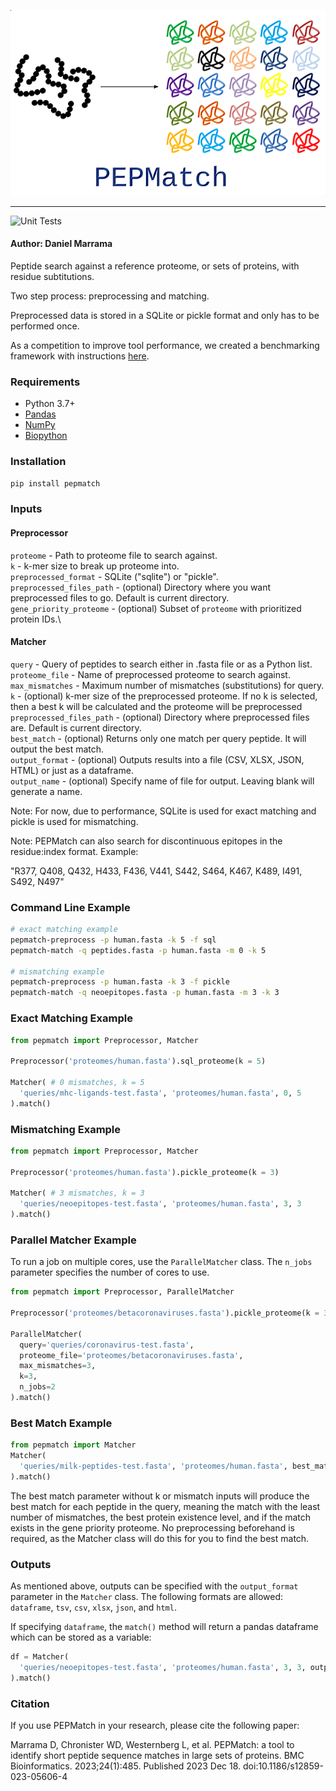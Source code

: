 <p align="center">
  <img src="docs/logo.png">
</p>

--------------------------------------------------------------------

![Unit Tests](https://github.com/IEDB/PEPMatch/actions/workflows/tests.yml/badge.svg)


#### Author: Daniel Marrama

Peptide search against a reference proteome, or sets of proteins, with residue subtitutions.

Two step process: preprocessing and matching.

Preprocessed data is stored in a SQLite or pickle format and only has to be performed once.

As a competition to improve tool performance, we created a benchmarking framework with instructions [here](./benchmarking).


### Requirements

- Python 3.7+
- [Pandas](https://pandas.pydata.org/)
- [NumPy](https://numpy.org/)
- [Biopython](https://biopython.org/)


### Installation

```bash
pip install pepmatch
```


### Inputs


#### Preprocessor

```proteome``` - Path to proteome file to search against.\
```k``` - k-mer size to break up proteome into.\
```preprocessed_format``` - SQLite ("sqlite") or "pickle".\
```preprocessed_files_path``` - (optional) Directory where you want preprocessed files to go. Default is current directory.\
```gene_priority_proteome``` - (optional) Subset of ```proteome``` with prioritized protein IDs.\


#### Matcher

```query``` - Query of peptides to search either in .fasta file or as a Python list.\
```proteome_file``` - Name of preprocessed proteome to search against.\
```max_mismatches``` - Maximum number of mismatches (substitutions) for query.\
```k``` - (optional) k-mer size of the preprocessed proteome. If no k is selected, then a best k will be calculated and the proteome will be preprocessed\
```preprocessed_files_path``` - (optional) Directory where preprocessed files are. Default is current directory.\
```best_match``` - (optional) Returns only one match per query peptide. It will output the best match.\
```output_format``` - (optional) Outputs results into a file (CSV, XLSX, JSON, HTML) or just as a dataframe.\
```output_name``` - (optional) Specify name of file for output. Leaving blank will generate a name.

Note: For now, due to performance, SQLite is used for exact matching and pickle is used for mismatching.

Note: PEPMatch can also search for discontinuous epitopes in the residue:index format. Example: 

"R377, Q408, Q432, H433, F436, V441, S442, S464, K467, K489, I491, S492, N497"


### Command Line Example

```bash
# exact matching example
pepmatch-preprocess -p human.fasta -k 5 -f sql
pepmatch-match -q peptides.fasta -p human.fasta -m 0 -k 5

# mismatching example
pepmatch-preprocess -p human.fasta -k 3 -f pickle
pepmatch-match -q neoepitopes.fasta -p human.fasta -m 3 -k 3
```


### Exact Matching Example

```python
from pepmatch import Preprocessor, Matcher

Preprocessor('proteomes/human.fasta').sql_proteome(k = 5) 

Matcher( # 0 mismatches, k = 5
  'queries/mhc-ligands-test.fasta', 'proteomes/human.fasta', 0, 5
).match()
```


### Mismatching Example 

```python
from pepmatch import Preprocessor, Matcher

Preprocessor('proteomes/human.fasta').pickle_proteome(k = 3)

Matcher( # 3 mismatches, k = 3
  'queries/neoepitopes-test.fasta', 'proteomes/human.fasta', 3, 3
).match()
```


### Parallel Matcher Example

To run a job on multiple cores, use the `ParallelMatcher` class. The `n_jobs` parameter specifies the number of cores to use.

```python
from pepmatch import Preprocessor, ParallelMatcher 

Preprocessor('proteomes/betacoronaviruses.fasta').pickle_proteome(k = 3)

ParallelMatcher(
  query='queries/coronavirus-test.fasta',
  proteome_file='proteomes/betacoronaviruses.fasta',
  max_mismatches=3,
  k=3,
  n_jobs=2
).match()
```


### Best Match Example

```python
from pepmatch import Matcher
Matcher(
  'queries/milk-peptides-test.fasta', 'proteomes/human.fasta', best_match=True
).match()
```

The best match parameter without k or mismatch inputs will produce the best match for each peptide in the query, meaning the match with the least number of mismatches, the best protein existence level, and if the match exists in the gene priority proteome. No preprocessing beforehand is required, as the Matcher class will do this for you to find the best match.


### Outputs

As mentioned above, outputs can be specified with the ```output_format``` parameter in the ```Matcher``` class. The following formats are allowed: `dataframe`, `tsv`, `csv`, `xlsx`, `json`, and `html`.

If specifying `dataframe`, the ```match()``` method will return a pandas dataframe which can be stored as a variable:

```python
df = Matcher(
  'queries/neoepitopes-test.fasta', 'proteomes/human.fasta', 3, 3, output_format='dataframe'
).match()
```


### Citation

If you use PEPMatch in your research, please cite the following paper:

Marrama D, Chronister WD, Westernberg L, et al. PEPMatch: a tool to identify short peptide sequence matches in large sets of proteins. BMC Bioinformatics. 2023;24(1):485. Published 2023 Dec 18. doi:10.1186/s12859-023-05606-4